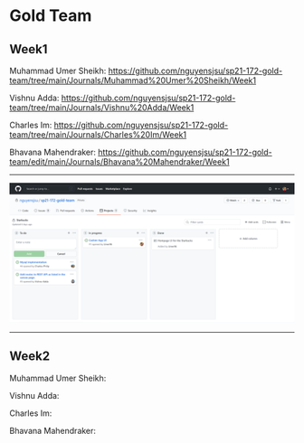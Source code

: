 # Gold Team

## Week1
Muhammad Umer Sheikh: https://github.com/nguyensjsu/sp21-172-gold-team/tree/main/Journals/Muhammad%20Umer%20Sheikh/Week1

Vishnu Adda: https://github.com/nguyensjsu/sp21-172-gold-team/tree/main/Journals/Vishnu%20Adda/Week1

Charles Im: https://github.com/nguyensjsu/sp21-172-gold-team/tree/main/Journals/Charles%20Im/Week1

Bhavana Mahendraker: https://github.com/nguyensjsu/sp21-172-gold-team/edit/main/Journals/Bhavana%20Mahendraker/Week1

------------------------------------

![](Images/Cards.PNG)


------------------------------------
## Week2

Muhammad Umer Sheikh:

Vishnu Adda: 

Charles Im:

Bhavana Mahendraker:
